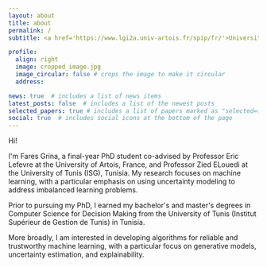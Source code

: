 ```yaml
---
layout: about
title: about
permalink: /
subtitle: <a href='https://www.lgi2a.univ-artois.fr/spip/fr/'>Université d'Artois, LGI2A</a>. Béthune, France. +33(0)7 84 79 96 50

profile:
  align: right
  image: cropped_image.jpg
  image_circular: false # crops the image to make it circular
  address: 

news: true  # includes a list of news items
latest_posts: false  # includes a list of the newest posts
selected_papers: true # includes a list of papers marked as "selected={true}"
social: true  # includes social icons at the bottom of the page
---
```

Hi!

I'm Fares Grina, a final-year PhD student co-advised by Professor Eric Lefevre at the University of Artois, France, and Professor Zied ELouedi at the University of Tunis (ISG), Tunisia. My research focuses on machine learning, with a particular emphasis on using uncertainty modeling to address imbalanced learning problems.

Prior to pursuing my PhD, I earned my bachelor's and master's degrees in Computer Science for Decision Making from the University of Tunis (Institut Supérieur de Gestion de Tunis) in Tunisia.

More broadly, I am interested in developing algorithms for reliable and trustworthy machine learning, with a particular focus on generative models, uncertainty estimation, and explainability.
